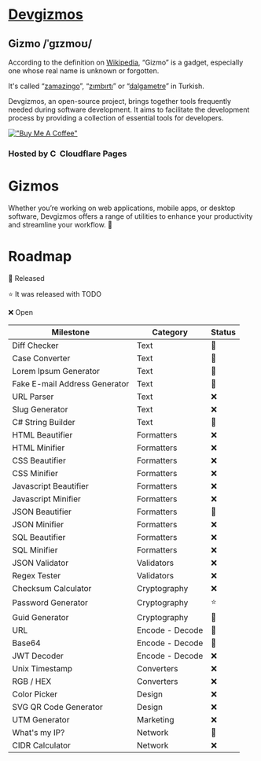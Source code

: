
# [Devgizmos](https://devgizmos.com/)

## Gizmo /ˈɡɪzmoʊ/
According to the definition on [Wikipedia](https://en.wikipedia.org/wiki/Gizmo), “Gizmo” is a gadget, especially one whose real name is unknown or forgotten.

It's called “[zamazingo](https://eksisozluk.com/zamazingo--61113)”, “[zımbırtı](https://eksisozluk.com/zimbirti--60489)” or “[dalgametre](https://eksisozluk.com/dalgametre--93562)” in Turkish.

Devgizmos, an open-source project, brings together tools frequently needed during software development. It aims to facilitate the development process by providing a collection of essential tools for developers.

[!["Buy Me A Coffee"](https://www.buymeacoffee.com/assets/img/custom_images/orange_img.png)](https://www.buymeacoffee.com/mertsarac)

### Hosted by  [<img alt="Cloudflare Pages" width="16" src="https://user-images.githubusercontent.com/23264/106598434-9e719e00-654f-11eb-9e59-6167043cfa01.png">](https://pages.dev)  Cloudflare Pages

# Gizmos
Whether you’re working on web applications, mobile apps, or desktop software, Devgizmos offers a range of utilities to enhance your productivity and streamline your workflow. 🚀

# Roadmap

🚀 Released

⭐ It was released with TODO

❌ Open

| **Milestone**                   | **Category**     | **Status** |
|---------------------------------|------------------|------------|
| Diff Checker                    | Text             | 🚀         |
| Case Converter                  | Text             | 🚀         |
| Lorem Ipsum Generator           | Text             | 🚀         |
| Fake E-mail Address Generator   | Text             | 🚀         |
| URL Parser                      | Text             | ❌         |
| Slug Generator                  | Text             | ❌         |
| C# String Builder               | Text             | 🚀         |
| HTML Beautifier                 | Formatters       | ❌         |
| HTML Minifier                   | Formatters       | ❌         |
| CSS Beautifier                  | Formatters       | ❌         |
| CSS Minifier                    | Formatters       | ❌         |
| Javascript Beautifier           | Formatters       | ❌         |
| Javascript Minifier             | Formatters       | ❌         |
| JSON Beautifier                 | Formatters       | 🚀         |
| JSON Minifier                   | Formatters       | ❌         |
| SQL Beautifier                  | Formatters       | ❌         |
| SQL Minifier                    | Formatters       | ❌         |
| JSON Validator                  | Validators       | ❌         |
| Regex Tester                    | Validators       | ❌         |
| Checksum Calculator             | Cryptography     | ❌         |
| Password Generator              | Cryptography     | ⭐         |
| Guid Generator                  | Cryptography     | 🚀         |
| URL                             | Encode - Decode  | 🚀         |
| Base64                          | Encode - Decode  | 🚀         |
| JWT Decoder                     | Encode - Decode  | ❌         |
| Unix Timestamp                  | Converters       | ❌         |
| RGB / HEX                       | Converters       | ❌         |
| Color Picker                    | Design           | ❌         |
| SVG QR Code Generator           | Design           | ❌         |
| UTM Generator                   | Marketing        | ❌         |
| What's my IP?                   | Network          | 🚀         |
| CIDR Calculator                 | Network          | ❌         |
